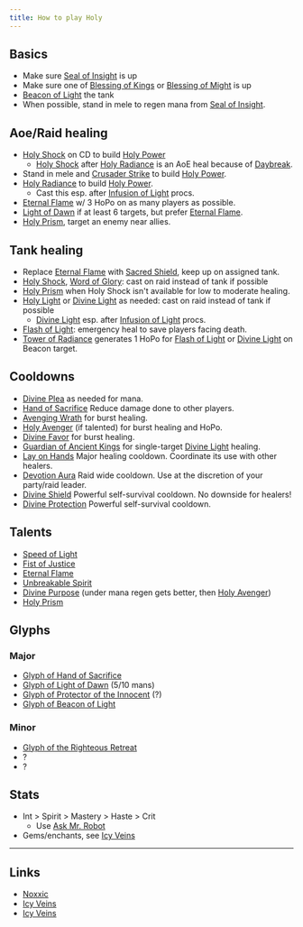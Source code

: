 ```yaml
---
title: How to play Holy
---
```


## Basics
* Make sure [Seal of Insight][] is up
* Make sure one of [Blessing of Kings][] or [Blessing of Might][] is up
* [Beacon of Light][] the tank
* When possible, stand in mele to regen mana from [Seal of Insight][].

## Aoe/Raid healing
* [Holy Shock][] on CD to build [Holy Power][]
    * [Holy Shock][] after [Holy Radiance][] is an AoE heal because of [Daybreak][].
* Stand in mele and [Crusader Strike][] to build [Holy Power][].
* [Holy Radiance][] to build [Holy Power][].
    * Cast this esp. after [Infusion of Light][] procs.
* [Eternal Flame][] w/ 3 HoPo on as many players as possible.
* [Light of Dawn][] if at least 6 targets, but prefer [Eternal Flame][].
* [Holy Prism][], target an enemy near allies.

## Tank healing
* Replace [Eternal Flame][] with [Sacred Shield][], keep up on assigned tank.
* [Holy Shock][], [Word of Glory][]: cast on raid instead of tank if possible
* [Holy Prism][] when Holy Shock isn't available for low to moderate healing.
* [Holy Light][] or [Divine Light][] as needed: cast on raid instead of tank if possible
    * [Divine Light][] esp. after [Infusion of Light][] procs.
* [Flash of Light][]: emergency heal to save players facing death.
* [Tower of Radiance][] generates 1 HoPo for [Flash of Light][] or [Divine Light][] on Beacon target.

## Cooldowns
* [Divine Plea][] as needed for mana.
* [Hand of Sacrifice][] Reduce damage done to other players.
* [Avenging Wrath][] for burst healing.
* [Holy Avenger][] (if talented) for burst healing and HoPo.
* [Divine Favor][] for burst healing.
* [Guardian of Ancient Kings][] for single-target [Divine Light][] healing.
* [Lay on Hands][] Major healing cooldown. Coordinate its use with other healers.
* [Devotion Aura][] Raid wide cooldown. Use at the discretion of your party/raid leader.
* [Divine Shield][] Powerful self-survival cooldown. No downside for healers!
* [Divine Protection][] Powerful self-survival cooldown.

## Talents
* [Speed of Light][]
* [Fist of Justice][]
* [Eternal Flame][]
* [Unbreakable Spirit][]
* [Divine Purpose][] (under mana regen gets better, then [Holy Avenger][])
* [Holy Prism][]

## Glyphs
### Major
* [Glyph of Hand of Sacrifice][]
* [Glyph of Light of Dawn][] (5/10 mans)
* [Glyph of Protector of the Innocent][] (?)
* [Glyph of Beacon of Light][]
### Minor
* [Glyph of the Righteous Retreat][]
* ?
* ?

## Stats
* Int > Spirit > Mastery > Haste > Crit
    * Use [Ask Mr. Robot](http://www.askmrrobot.com/)
* Gems/enchants, see [Icy Veins](http://www.icy-veins.com/holy-paladin-wow-pve-healing-gems-enchants-professions-consumables)

----

## Links
* [Noxxic](http://www.noxxic.com/wow/pve/paladin/holy/heal-rotation-and-cooldowns)
* [Icy Veins](http://www.icy-veins.com/holy-paladin-wow-pve-healing-guide)
* [Icy Veins](http://www.icy-veins.com/holy-paladin-wow-pve-healing-rotation-cooldowns-abilities)

[Avenging Wrath]: http://www.wowhead.com/spell=31884
[Beacon of Light]: http://www.wowhead.com/spell=53563
[Blessing of Kings]: http://www.wowhead.com/spell=20217
[Blessing of Might]: http://www.wowhead.com/spell=19740
[Crusader Strike]: http://www.wowhead.com/spell=35395
[Daybreak]: http://www.wowhead.com/spell=88821
[Devotion Aura]: http://www.wowhead.com/spell=31821
[Divine Favor]: http://www.wowhead.com/spell=31842
[Divine Light]: http://www.wowhead.com/spell=82326
[Divine Protection]: http://www.wowhead.com/spell=498
[Divine Plea]: http://www.wowhead.com/spell=54428
[Divine Purpose]: http://www.wowhead.com/spell=86172
[Divine Shield]: http://www.wowhead.com/spell=642
[Eternal Flame]: http://www.wowhead.com/spell=114163
[Fist of Justice]: http://www.wowhead.com/spell=105593
[Flash of Light]: http://www.wowhead.com/spell=19750
[Glyph of Beacon of Light]: http://www.wowhead.com/item=45741
[Glyph of Hand of Sacrifice]: http://www.wowhead.com/item=104051
[Glyph of Light of Dawn]: http://www.wowhead.com/item=41109
[Glyph of Protector of the Innocent]: http://www.wowhead.com/item=66918
[Glyph of the Righteous Retreat]: http://www.wowhead.com/item=80585
[Guardian of Ancient Kings]: http://www.wowhead.com/spell=86669
[Hand of Sacrifice]: http://www.wowhead.com/spell=6940
[Holy Avenger]: http://www.wowhead.com/spell=105809
[Holy Light]: http://www.wowhead.com/spell=635
[Holy Power]: http://www.wowhead.com/spell=85247
[Holy Prism]: http://www.wowhead.com/spell=114165
[Holy Radiance]: http://www.wowhead.com/spell=82327
[Holy Shock]: http://www.wowhead.com/spell=20473
[Infusion of Light]: http://www.wowhead.com/spell=53576
[Lay on Hands]: http://www.wowhead.com/spell=633
[Light of Dawn]: http://www.wowhead.com/spell=85222
[Sacred Shield]: http://www.wowhead.com/spell=20925
[Seal of Insight]: http://www.wowhead.com/spell=20165
[Speed of Light]: http://www.wowhead.com/spell=85499
[Tower of Radiance]: http://www.wowhead.com/spell=85512
[Unbreakable Spirit]: http://www.wowhead.com/spell=114154
[Word of Glory]: http://www.wowhead.com/spell=85673
